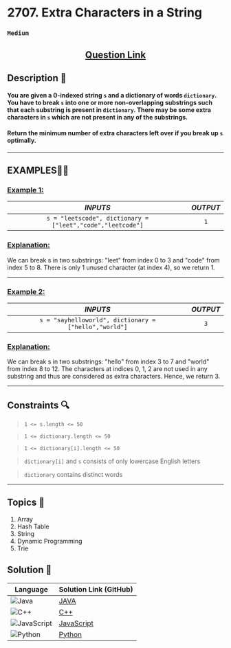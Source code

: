 # 2707. Extra Characters in a String

### `Medium`


<h2 align="center">
<a href="https://leetcode.com/problems/extra-characters-in-a-string/description/?envType=daily-question&envId=2024-09-23"><strong>Question Link</strong></a>
</h2>


## Description 📑

#### You are given a 0-indexed string `s` and a dictionary of words `dictionary`. You have to break `s` into one or more non-overlapping substrings such that each substring is present in `dictionary`. There may be some extra characters in `s` which are not present in any of the substrings.

#### Return the minimum number of extra characters left over if you break up `s` optimally.

---

## **EXAMPLES**💫✨ </br>

<h3>

<ins>**Example 1**:</ins> </br>


| _INPUTS_ | _OUTPUT_ |
| :-----------: | :-----------: |
| `s = "leetscode", dictionary = ["leet","code","leetcode"]` | `1` |

</h3>

<h3>
<ins>Explanation:</ins>
</h3>

We can break s in two substrings: "leet" from index 0 to 3 and "code" from index 5 to 8. There is only 1 unused character (at index 4), so we return 1.


____
<h3>

<ins>**Example 2**:</ins> </br>

| _INPUTS_ | _OUTPUT_ |
| :-----------: | :-----------: |
| `s = "sayhelloworld", dictionary = ["hello","world"]` | `3` |

</h3>

<h3>
<ins>Explanation:</ins>
</h3>

We can break s in two substrings: "hello" from index 3 to 7 and "world" from index 8 to 12. The characters at indices 0, 1, 2 are not used in any substring and thus are considered as extra characters. Hence, we return 3.


___

## Constraints 🔍

> `1 <= s.length <= 50`</br>

> `1 <= dictionary.length <= 50` <br>

> `1 <= dictionary[i].length <= 50` <br>

> `dictionary[i]` and `s` consists of only lowercase English letters <br>

> `dictionary` contains distinct words

___

## Topics 📝

1. Array
2. Hash Table
3. String
4. Dynamic Programming
5. Trie


## Solution 📃

|  Language   |  Solution Link (GitHub) |
| ------------- | ------------- |
|  ![Java](https://img.shields.io/badge/java-%23ED8B00.svg?style=flat&logo=openjdk&logoColor=white)  | [JAVA]() |
|  ![C++](https://img.shields.io/badge/c++-%2300599C.svg?style=plastic&logo=c%2B%2B&logoColor=white)  | [C++]()  |
|  ![JavaScript](https://img.shields.io/badge/javascript-%23323330.svg?style=flat&logo=javascript&logoColor=%23F7DF1E)  | [JavaScript]() |
|![Python](https://img.shields.io/badge/python-3670A0?style=plastic&logo=python&logoColor=ffdd54)| [Python]() |

